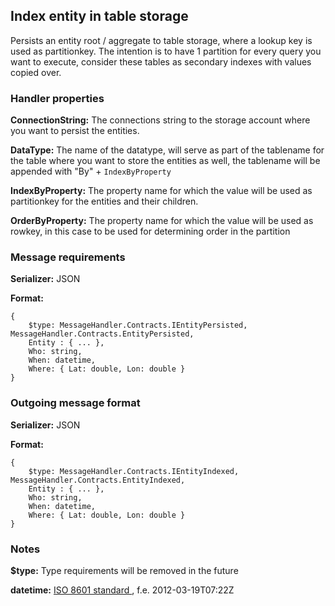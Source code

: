 ## Index entity in table storage

Persists an entity root / aggregate to table storage, where a lookup key is used as partitionkey. The intention is to have 1 partition for every query you want to execute, consider these tables as secondary indexes with values copied over.

### Handler properties

**ConnectionString:** The connections string to the storage account where you want to persist the entities.

**DataType:** The name of the datatype, will serve as part of the tablename for the table where you want to store the entities as well, the tablename will be appended with "By" + `IndexByProperty`

**IndexByProperty:** The property name for which the value will be used as partitionkey for the entities and their children.

**OrderByProperty:** The property name for which the value will be used as rowkey, in this case to be used for determining order in the partition

### Message requirements

**Serializer:** JSON

**Format:** 

	{
		$type: MessageHandler.Contracts.IEntityPersisted, MessageHandler.Contracts.EntityPersisted,
		Entity : { ... },
		Who: string,
		When: datetime,
		Where: { Lat: double, Lon: double }
	}

### Outgoing message format

**Serializer:** JSON

**Format:** 

	{
		$type: MessageHandler.Contracts.IEntityIndexed, MessageHandler.Contracts.EntityIndexed,
		Entity : { ... },
		Who: string,
		When: datetime,
		Where: { Lat: double, Lon: double }
	}

### Notes

**$type:** Type requirements will be removed in the future

**datetime:** [ISO 8601 standard ](httcd\p://en.wikipedia.org/wiki/ISO_8601), f.e. 2012-03-19T07:22Z 